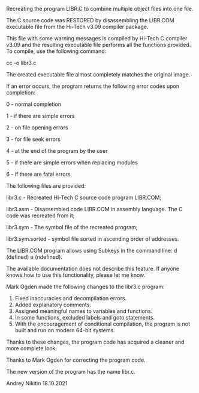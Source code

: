 Recreating the program LIBR.C to combine multiple object files into one file.

The C source code was RESTORED by disassembling the LIBR.COM executable file from the Hi-Tech v3.09 compiler package.

This file with some warning messages is compiled by Hi-Tech C compiler v3.09 and the resulting executable file performs all the functions provided. To compile, use the following command:

cc -o libr3.c

The created executable file almost completely matches the original image.

If an error occurs, the program returns the following error codes upon completion:

0 - normal completion

1 - if there are simple errors

2 - on file opening errors

3 - for file seek errors

4 - at the end of the program by the user

5 - if there are simple errors when replacing modules

6 - if there are fatal errors 


The following files are provided:

libr3.c   - Recreated Hi-Tech C source code program LIBR.COM;

libr3.asm - Disassembled code LIBR.COM in assembly language. The C code was recreated from it;

libr3.sym - The symbol file of the recreated program;

libr3.sym.sorted - symbol file sorted in ascending order of addresses.

The LIBR.COM program allows using Subkeys in the command line: d (defined) u (ndefined).

The available documentation does not describe this feature. If anyone knows how to use this functionality, please let me know. 

Mark Ogden made the following changes to the libr3.c program:
1. Fixed inaccuracies and decompilation errors.
2. Added explanatory comments.
3. Assigned meaningful names to variables and functions.
4. In some functions, excluded labels and goto statements.
5. With the encouragement of conditional compilation, the program is not built and run on modern 64-bit systems.

Thanks to these changes, the program code has acquired a cleaner and more complete look.

Thanks to Mark Ogden for correcting the program code.

The new version of the program has the name libr.c.

Andrey Nikitin 18.10.2021
